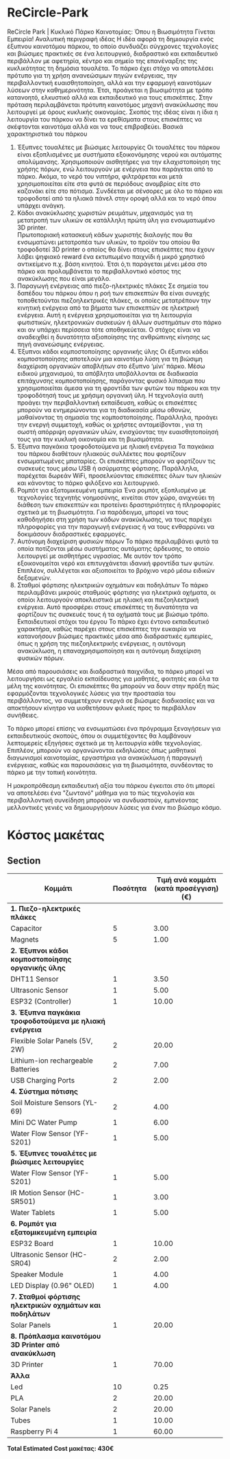 # ReCircle-Park
ReCircle Park | Κυκλικό Πάρκο Καινοτομίας: Όπου η Βιωσιμότητα Γίνεται Εμπειρία!
Αναλυτική περιγραφή ιδέας 
Η ιδέα αφορά τη δημιουργία ενός έξυπνου καινοτόμου πάρκου, το οποίο συνδυάζει σύγχρονες τεχνολογίες και βιώσιμες πρακτικές σε ένα λειτουργικό, διαδραστικό και εκπαιδευτικό περιβάλλον με αφετηρία, κέντρο και σημείο της επανέναρξης της κυκλικότητας τη δημόσια τουαλέτα. Το πάρκο έχει στόχο να αποτελέσει πρότυπο για τη χρήση ανανεώσιμων πηγών ενέργειας, την περιβαλλοντική ευαισθητοποίηση, αλλά και την εφαρμογή καινοτόμων λύσεων στην καθημερινότητα. Έτσι, προάγεται η βιωσιμότητα με τρόπο κατανοητό, ελκυστικό αλλά και εκπαιδευτικό για τους επισκέπτες. Στην πρόταση περιλαμβάνεται πρότυπη καινοτόμος μηχανή ανακύκλωσης που λειτουργεί με όρους κυκλικής οικονομίας. 
Σκοπός της ιδέας είναι η ίδια η λειτουργία του πάρκου να δίνει τα ερεθίσματα στους επισκέπτες να σκέφτονται καινοτόμα αλλά και να τους επιβραβεύει.
Βασικά χαρακτηριστικά του πάρκου
1.	Έξυπνες τουαλέτες με βιώσιμες λειτουργίες
Οι τουαλέτες του πάρκου είναι εξοπλισμένες με συστήματα εξοικονόμησης νερού και αυτόματης απολύμανσης. Χρησιμοποιούν αισθητήρες για την ελαχιστοποίηση της χρήσης πόρων, ενώ λειτουργούν με ενέργεια που παράγεται από το πάρκο. Ακόμα, το νερό του νιπτήρα, φιλτράρεται και μετά χρησιμοποιείται είτε στα φυτά σε περιόδους ανομβρίας είτε στο καζανάκι είτε στο πότισμα. Συνδέεται με σένσορες με όλο το πάρκο και τροφοδοτεί από τα ηλιακά πάνελ στην οροφή αλλά και το νερό όπου υπάρχει ανάγκη. 
2.	Κάδοι ανακύκλωσης χωριστών ρευμάτων, μηχανισμός για τη μετατροπή των υλικών σε κατάλληλη πρώτη ύλη για ενσωματωμένο 3D printer.  
Πρωτοποριακή κατασκευή κάδων χωριστής διαλογής που θα ενσωματώνει μετατροπέα των υλικών, το προϊόν του οποίου θα τροφοδοτεί 3D printer ο οποίος θα δίνει στους επισκέπτες που έχουν λάβει ψηφιακό reward ένα εκτυπωμένο παιχνίδι ή μικρό χρηστικό αντικείμενο π.χ. βάση κινητού. Έτσι ό,τι παράγεται μένει μέσα στο πάρκο και προλαμβάνεται το περιβαλλοντικό κόστος της ανακύκλωσης που είναι μεγάλο.
3.	Παραγωγή ενέργειας από πιεζο-ηλεκτρικές πλάκες
Σε σημεία του δαπέδου του πάρκου όπου η ροή των επισκεπτών θα είναι συνεχής τοποθετούνται πιεζοηλεκτρικές πλάκες, οι οποίες μετατρέπουν την κινητική ενέργεια από τα βήματα των επισκεπτών σε ηλεκτρική ενέργεια. Αυτή η ενέργεια χρησιμοποιείται για τη λειτουργία φωτιστικών, ηλεκτρονικών συσκευών ή άλλων συστημάτων στο πάρκο και αν υπάρχει περίσσεια τότε αποθηκεύεται. Ο στόχος είναι να αναδειχθεί η δυνατότητα αξιοποίησης της ανθρώπινης κίνησης ως πηγή ανανεώσιμης ενέργειας.
4.	Έξυπνοι κάδοι κομποστοποίησης οργανικής ύλης
Οι έξυπνοι κάδοι κομποστοποίησης αποτελούν μια καινοτόμο λύση για τη βιώσιμη διαχείριση οργανικών αποβλήτων στο έξυπνο ‘μίνι’ πάρκο. Μέσω ειδικού μηχανισμού, τα απόβλητα υποβάλλονται σε διαδικασία επιτάχυνσης κομποστοποίησης, παράγοντας φυσικό λίπασμα που χρησιμοποιείται άμεσα για τη φροντίδα των φυτών του πάρκου και την τροφοδότησή τους με χρήσιμη οργανική ύλη. Η τεχνολογία αυτή προάγει την περιβαλλοντική εκπαίδευση, καθώς οι επισκέπτες μπορούν να ενημερώνονται για τη διαδικασία μέσω οθονών, μαθαίνοντας τη σημασία της κομποστοποίησης. Παράλληλα, προάγει την ενεργή συμμετοχή, καθώς οι χρήστες ανταμείβονται , για τη σωστή απόρριψη οργανικών υλών, ενισχύοντας την ευαισθητοποίησή τους για την κυκλική οικονομία και τη βιωσιμότητα.
5.	Έξυπνα παγκάκια τροφοδοτούμενα με ηλιακή ενέργεια
Τα παγκάκια του πάρκου διαθέτουν ηλιακούς συλλέκτες που φορτίζουν ενσωματωμένες μπαταρίες. Οι επισκέπτες μπορούν να φορτίζουν τις συσκευές τους μέσω USB ή ασύρματης φόρτισης. Παράλληλα, παρέχεται δωρεάν WiFi, προσελκύοντας επισκέπτες όλων των ηλικιών και κάνοντας το πάρκο φιλόξενο και λειτουργικό.
6.	Ρομπότ για εξατομικευμένη εμπειρία
Ένα ρομπότ, εξοπλισμένο με τεχνολογίες τεχνητής νοημοσύνης, κινείται στον χώρο, ανιχνεύει τη διάθεση των επισκεπτών και προτείνει δραστηριότητες ή πληροφορίες σχετικά με τη βιωσιμότητα. Για παράδειγμα, μπορεί να τους καθοδηγήσει στη χρήση των κάδων ανακύκλωσης, να τους παρέχει πληροφορίες για την παραγωγή ενέργειας ή να τους ενθαρρύνει να δοκιμάσουν διαδραστικές εφαρμογές.
7.	Αυτόνομη διαχείριση φυσικών πόρων
Το πάρκο περιλαμβάνει φυτά τα οποία ποτίζονται μέσω συστήματος αυτόματης άρδευσης, το οποίο λειτουργεί με αισθητήρες υγρασίας. Με αυτόν τον τρόπο εξοικονομείται νερό και επιτυγχάνεται ιδανική φροντίδα των φυτών. Επιπλέον, συλλέγεται και αξιοποιείται το βρόχινο νερό μέσω ειδικών δεξαμενών.
8.	Σταθμοί φόρτισης ηλεκτρικών οχημάτων και ποδηλάτων
Το πάρκο περιλαμβάνει μικρούς σταθμούς φόρτισης για ηλεκτρικά οχήματα, οι οποίοι λειτουργούν αποκλειστικά με ηλιακή και πιεζοηλεκτρική ενέργεια. Αυτό προσφέρει στους επισκέπτες τη δυνατότητα να φορτίζουν τις συσκευές τους ή τα οχήματά τους με βιώσιμο τρόπο.
Εκπαιδευτικοί στόχοι του έργου
Το πάρκο έχει έντονο εκπαιδευτικό χαρακτήρα, καθώς παρέχει στους επισκέπτες την ευκαιρία να κατανοήσουν βιώσιμες πρακτικές μέσα από διαδραστικές εμπειρίες, όπως η χρήση της πιεζοηλεκτρικής ενέργειας, η αυτόνομη ανακύκλωση, η επαναχρησιμοποίηση και η αυτόνομη διαχείριση φυσικών πόρων.

Μέσα από παρουσιάσεις και διαδραστικά παιχνίδια, το πάρκο μπορεί να λειτουργήσει ως εργαλείο εκπαίδευσης για μαθητές, φοιτητές και όλα τα μέλη της κοινότητας. Οι επισκέπτες θα μπορούν να δουν στην πράξη πώς εφαρμόζονται τεχνολογικές λύσεις για την προστασία του περιβάλλοντος, να συμμετέχουν ενεργά σε βιώσιμες διαδικασίες και να αποκτήσουν κίνητρο να υιοθετήσουν φιλικές προς το περιβάλλον συνήθειες.

Το πάρκο μπορεί επίσης να ενσωματώσει ένα πρόγραμμα ξεναγήσεων για εκπαιδευτικούς σκοπούς, όπου οι συμμετέχοντες θα λαμβάνουν λεπτομερείς εξηγήσεις σχετικά με τη λειτουργία κάθε τεχνολογίας. Επιπλέον, μπορούν να οργανώνονται εκδηλώσεις όπως μαθητικοί διαγωνισμοί καινοτομίας, εργαστήρια για ανακύκλωση ή παραγωγή ενέργειας, καθώς και παρουσιάσεις για τη βιωσιμότητα, συνδέοντας το πάρκο με την τοπική κοινότητα.

Η μακροπρόθεσμη εκπαιδευτική αξία του πάρκου έγκειται στο ότι μπορεί να αποτελέσει ένα "ζωντανό" μάθημα για το πώς τεχνολογία και περιβαλλοντική συνείδηση μπορούν να συνδυαστούν, εμπνέοντας μελλοντικές γενιές να δημιουργήσουν λύσεις για έναν πιο βιώσιμο κόσμο.



# Κόστος μακέτας  

## Section  

| Κομμάτι | Ποσότητα | Τιμή ανά κομμάτι (κατά προσέγγιση) (€) |  
|---------|----------|-----------------------------------|  
| **1. Πιεζο-ηλεκτρικές πλάκες** | | |  
| Capacitor | 5 | 3.00 |  
| Magnets | 5 | 1.00 |  
| **2. Έξυπνοι κάδοι κομποστοποίησης οργανικής ύλης** | | |  
| DHT11 Sensor | 1 | 3.50 |  
| Ultrasonic Sensor | 1 | 5.00 |  
| ESP32 (Controller) | 1 | 10.00 |  
| **3. Έξυπνα παγκάκια τροφοδοτούμενα με ηλιακή ενέργεια** | | |  
| Flexible Solar Panels (5V, 2W) | 2 | 20.00 |  
| Lithium-ion rechargeable Batteries | 2 | 7.00 |  
| USB Charging Ports | 2 | 2.00 |  
| **4. Σύστημα πότισης** | | |  
| Soil Moisture Sensors (YL-69) | 2 | 4.00 |  
| Mini DC Water Pump | 1 | 6.00 |  
| Water Flow Sensor (YF-S201) | 1 | 5.00 |  
| **5. Έξυπνες τουαλέτες με βιώσιμες λειτουργίες** | | |  
| Water Flow Sensor (YF-S201) | 1 | 5.00 |  
| IR Motion Sensor (HC-SR501) | 1 | 3.00 |  
| Water Tablets | 1 | 5.00 |  
| **6. Ρομπότ για εξατομικευμένη εμπειρία** | | |  
| ESP32 Board | 1 | 10.00 |  
| Ultrasonic Sensor (HC-SR04) | 2 | 2.00 |  
| Speaker Module | 1 | 4.00 |  
| LED Display (0.96" OLED) | 1 | 4.00 |  
| **7. Σταθμοί φόρτισης ηλεκτρικών οχημάτων και ποδηλάτων** | | |  
| Solar Panels | 1 | 20.00 |  
| **8. Πρόπλασμα καινοτόμου 3D Printer από ανακύκλωση** | | |  
| 3D Printer | 1 | 70.00 |  
| **Άλλα** | | |  
| Led | 10 | 0.25 |  
| PLA | 2 | 20.00 |  
| Solar Panels | 2 | 20.00 |  
| Tubes | 1 | 10.00 |  
| Raspberry Pi 4 | 1 | 60.00 |  

**Total Estimated Cost μακέτας: 430€**  

